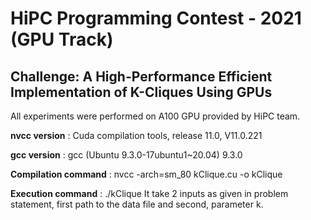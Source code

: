 # HiPC Programming Contest - 2021 (GPU Track)

## Challenge: A High-Performance Efficient Implementation of K-Cliques Using GPUs

All experiments were performed on A100 GPU provided by HiPC team.

**nvcc version** : Cuda compilation tools, release 11.0, V11.0.221

**gcc version** : gcc (Ubuntu 9.3.0-17ubuntu1~20.04) 9.3.0


**Compilation command** : nvcc -arch=sm_80 kClique.cu -o kClique

**Execution command** : ./kClique
It take 2 inputs as given in problem statement, first path to the data file and second, parameter k.


